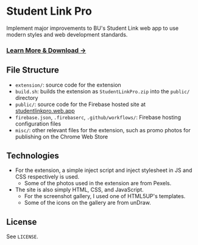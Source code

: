 # Student Link Pro

Implement major improvements to BU's Student Link web app to use modern styles and web development standards.

### [Learn More & Download &rarr;](https://studentlinkpro.web.app/)

## File Structure

- `extension/`: source code for the extension
- `build.sh`: builds the extension as `StudentLinkPro.zip` into the `public/` directory
- `public/`: source code for the Firebase hosted site at [studentlinkpro.web.app](https://studentlinkpro.web.app/)
- `firebase.json`, `.firebaserc`, `.github/workflows/`: Firebase hosting configuration files
- `misc/`: other relevant files for the extension, such as promo photos for publishing on the Chrome Web Store

## Technologies

- For the extension, a simple inject script and inject stylesheet in JS and CSS respectively is used.
  - Some of the photos used in the extension are from Pexels.
- The site is also simply HTML, CSS, and JavaScript.
  - For the screenshot gallery, I used one of HTML5UP's templates.
  - Some of the icons on the gallery are from unDraw.

## License

See `LICENSE`.
